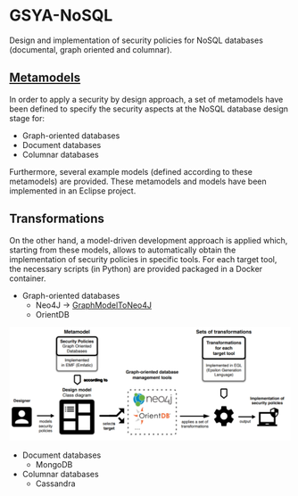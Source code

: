 # GSYA-NoSQL

Design and implementation of security policies for NoSQL databases (documental, graph oriented and columnar).


## [Metamodels](metamodels/)

In order to apply a security by design approach, a set of metamodels have been defined to specify the security aspects at the NoSQL database design stage for:

- Graph-oriented databases
- Document databases
- Columnar databases

Furthermore, several example models (defined according to these metamodels) are provided. These metamodels and models have been implemented in an Eclipse project.


## Transformations 

On the other hand, a model-driven development approach is applied which, starting from these models, allows to automatically obtain the implementation of security policies in specific tools. For each target tool, the necessary scripts (in Python) are provided packaged in a Docker container.
- Graph-oriented databases
    - Neo4J -> [GraphModelToNeo4J](GraphModelToNeo4J/)
    - OrientDB



![](img/overview.png)

- Document databases
    - MongoDB
- Columnar databases
    - Cassandra